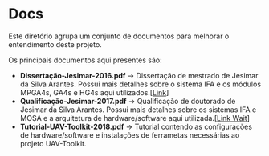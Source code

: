 # Docs

Este diretório agrupa um conjunto de documentos para melhorar o entendimento deste projeto.

Os principais documentos aqui presentes são:

* **Dissertação-Jesimar-2016.pdf** -> Dissertação de mestrado de Jesimar da Silva Arantes. Possui mais detalhes sobre o sistema IFA e os módulos MPGA4s, GA4s e HG4s aqui utilizados.[[Link](http://www.teses.usp.br/teses/disponiveis/55/55134/tde-05102016-165607/pt-br.php)]
* **Qualificação-Jesimar-2017.pdf** -> Qualificação de doutorado de Jesimar da Silva Arantes. Possui mais detalhes sobre os sistemas IFA e MOSA e a arquitetura de hardware/software aqui utilizada.[[Link Wait]()]
* **Tutorial-UAV-Toolkit-2018.pdf** -> Tutorial contendo as configurações de hardware/software e instalações de ferrametas necessárias ao projeto UAV-Toolkit. 
